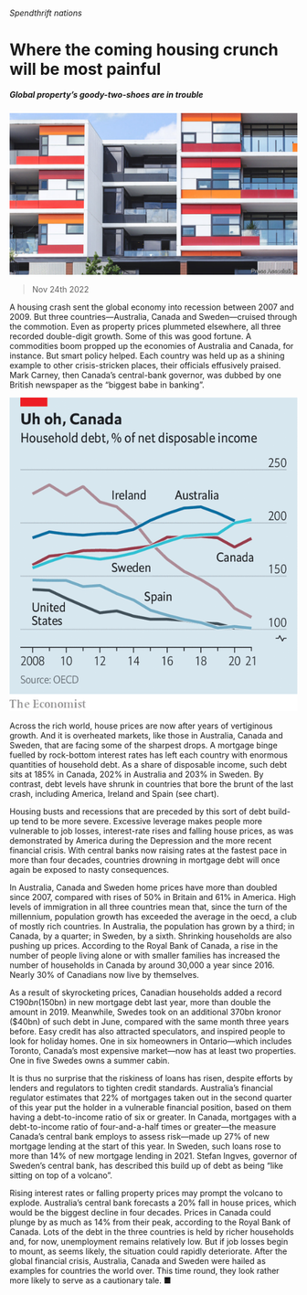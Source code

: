 ###### Spendthrift nations

# Where the coming housing crunch will be most painful 

##### Global property’s goody-two-shoes are in trouble 

![image](images/20221126_FNP002.jpg) 

> Nov 24th 2022 

A housing crash sent the global economy into recession between 2007 and 2009. But three countries—Australia, Canada and Sweden—cruised through the commotion. Even as property prices plummeted elsewhere, all three recorded double-digit growth. Some of this was good fortune. A commodities boom propped up the economies of Australia and Canada, for instance. But smart policy helped. Each country was held up as a shining example to other crisis-stricken places, their officials effusively praised. Mark Carney, then Canada’s central-bank governor, was dubbed by one British newspaper as the “biggest babe in banking”.

![image](images/20221126_FNC821.png) 


Across the rich world, house prices are now  after years of vertiginous growth. And it is overheated markets, like those in Australia, Canada and Sweden, that are facing some of the sharpest drops. A mortgage binge fuelled by rock-bottom interest rates has left each country with enormous quantities of household debt. As a share of disposable income, such debt sits at 185% in Canada, 202% in Australia and 203% in Sweden. By contrast, debt levels have shrunk in countries that bore the brunt of the last crash, including America, Ireland and Spain (see chart). 

Housing busts and recessions that are preceded by this sort of debt build-up tend to be more severe. Excessive leverage makes people more vulnerable to job losses, interest-rate rises and falling house prices, as was demonstrated by America during the Depression and the more recent financial crisis. With central banks now raising rates at the fastest pace in more than four decades, countries drowning in mortgage debt will once again be exposed to nasty consequences. 

In Australia, Canada and Sweden home prices have more than doubled since 2007, compared with rises of 50% in Britain and 61% in America. High levels of immigration in all three countries mean that, since the turn of the millennium, population growth has exceeded the average in the oecd, a club of mostly rich countries. In Australia, the population has grown by a third; in Canada, by a quarter; in Sweden, by a sixth. Shrinking households are also pushing up prices. According to the Royal Bank of Canada, a rise in the number of people living alone or with smaller families has increased the number of households in Canada by around 30,000 a year since 2016. Nearly 30% of Canadians now live by themselves. 

As a result of skyrocketing prices, Canadian households added a record C$190bn ($150bn) in new mortgage debt last year, more than double the amount in 2019. Meanwhile, Swedes took on an additional 370bn kronor ($40bn) of such debt in June, compared with the same month three years before. Easy credit has also attracted speculators, and inspired people to look for holiday homes. One in six homeowners in Ontario—which includes Toronto, Canada’s most expensive market—now has at least two properties. One in five Swedes owns a summer cabin. 

It is thus no surprise that the riskiness of loans has risen, despite efforts by lenders and regulators to tighten credit standards. Australia’s financial regulator estimates that 22% of mortgages taken out in the second quarter of this year put the holder in a vulnerable financial position, based on them having a debt-to-income ratio of six or greater. In Canada, mortgages with a debt-to-income ratio of four-and-a-half times or greater—the measure Canada’s central bank employs to assess risk—made up 27% of new mortgage lending at the start of this year. In Sweden, such loans rose to more than 14% of new mortgage lending in 2021. Stefan Ingves, governor of Sweden’s central bank, has described this build up of debt as being “like sitting on top of a volcano”.

Rising interest rates or falling property prices may prompt the volcano to explode. Australia’s central bank forecasts a 20% fall in house prices, which would be the biggest decline in four decades. Prices in Canada could plunge by as much as 14% from their peak, according to the Royal Bank of Canada. Lots of the debt in the three countries is held by richer households and, for now, unemployment remains relatively low. But if job losses begin to mount, as seems likely, the situation could rapidly deteriorate. After the global financial crisis, Australia, Canada and Sweden were hailed as examples for countries the world over. This time round, they look rather more likely to serve as a cautionary tale. ■


